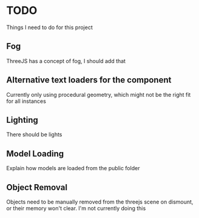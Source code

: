 # TODO

Things I need to do for this project

## Fog

ThreeJS has a concept of fog, I should add that

## Alternative text loaders for the <Text /> component

Currently only using procedural geometry, which might not be the right fit for all instances

## Lighting

There should be lights

## Model Loading

Explain how models are loaded from the public folder

## Object Removal

Objects need to be manually removed from the threejs scene on dismount, or their memory won't clear. I'm not currently doing this
